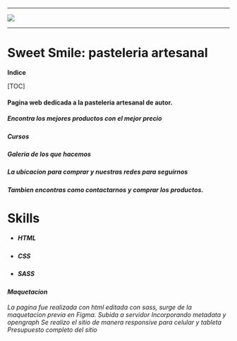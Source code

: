 
------------


![](https://scontent.faep9-2.fna.fbcdn.net/v/t39.30808-1/302172505_463629959120597_377846726853004836_n.png?stp=dst-png_p200x200&_nc_cat=106&ccb=1-7&_nc_sid=c6021c&_nc_ohc=rkCvjyvP4VMAX_kv440&_nc_ht=scontent.faep9-2.fna&oh=00_AfCWN8lemrWy4B4i0rx7IpkZT9EdxijqBeAKjBSJytvegw&oe=63E4DE2F)

------------


# Sweet Smile: pasteleria artesanal

**Indice**

[TOC]

####  Pagina web dedicada a la pasteleria artesanal de autor.
#####  Encontra los mejores productos con el mejor precio
#####   Cursos
#####   Galeria de los que hacemos
#####   La ubicacion para comprar y nuestras redes para seguirnos
#####   Tambien encontras como contactarnos y comprar los productos.

# Skills

- ##### HTML
- ##### CSS
 - ##### SASS

#### *Maquetacion*
*La pagina fue realizada con html editada con sass, surge de la maquetacion previa en Figma.
Subida a servidor
Incorporando metadata y opengraph
Se realizo el sitio de manera responsive para celular y tableta
Presupuesto completo del sitio*